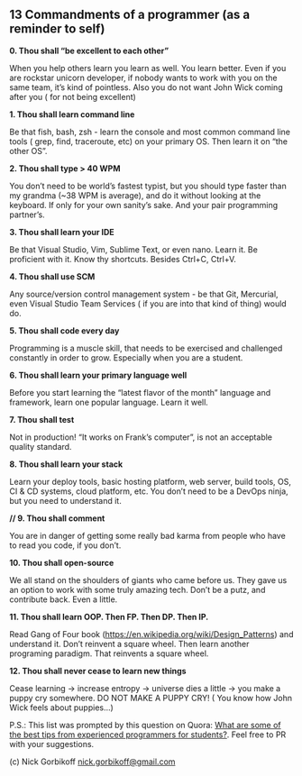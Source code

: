 
## 13 Commandments of a programmer (as a reminder to self) 

**0. Thou shall “be excellent to each other”**

When you help others learn you learn as well. You learn better. Even if you are rockstar unicorn developer, if nobody wants to work with you on the same team, it’s kind of pointless. Also you do not want John Wick coming after you ( for not being excellent)

**1. Thou shall learn command line**

Be that fish, bash, zsh - learn the console and most common command line tools ( grep, find, traceroute, etc) on your primary OS. Then learn it on “the other OS”.

**2. Thou shall type > 40 WPM**

You don’t need to be world’s fastest typist, but you should type faster than my grandma (~38 WPM is average), and do it without looking at the keyboard. If only for your own sanity’s sake. And your pair programming partner’s.

**3. Thou shall learn your IDE**

Be that Visual Studio, Vim, Sublime Text, or even nano. Learn it. Be proficient with it. Know thy shortcuts. Besides Ctrl+C, Ctrl+V.

**4. Thou shall use SCM**

Any source/version control management system - be that Git, Mercurial, even Visual Studio Team Services ( if you are into that kind of thing) would do.

**5. Thou shall code every day**

Programming is a muscle skill, that needs to be exercised and challenged constantly in order to grow. Especially when you are a student.

**6. Thou shall learn your primary language well**

Before you start learning the “latest flavor of the month” language and framework, learn one popular language. Learn it well.

**7. Thou shall test**

Not in production! “It works on Frank’s computer”, is not an acceptable quality standard.

**8. Thou shall learn your stack**

Learn your deploy tools, basic hosting platform, web server, build tools, OS, CI & CD systems, cloud platform, etc. You don’t need to be a DevOps ninja, but you need to understand it.

**// 9. Thou shall comment**

You are in danger of getting some really bad karma from people who have to read you code, if you don’t.

**10. Thou shall open-source**

We all stand on the shoulders of giants who came before us. They gave us an option to work with some truly amazing tech. Don’t be a putz, and contribute back. Even a little.

**11. Thou shall learn OOP. Then FP. Then DP. Then IP.**

Read Gang of Four book (https://en.wikipedia.org/wiki/Design_Patterns) and understand it. Don’t reinvent a square wheel. Then learn another programing paradigm. That reinvents a square wheel.

**12. Thou shall never cease to learn new things**

Cease learning -> increase entropy -> universe dies a little -> you make a puppy cry somewhere. DO NOT MAKE A PUPPY CRY! ( You know how John Wick feels about puppies…)


P.S.:
This list was prompted by this question on Quora: [What are some of the best tips from experienced programmers for students?](http://qr.ae/TU174x).
Feel free to PR with your suggestions. 

(c) Nick Gorbikoff nick.gorbikoff@gmail.com
